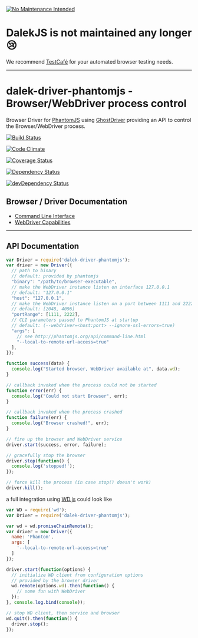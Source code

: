 [![No Maintenance Intended](http://unmaintained.tech/badge.svg)](http://unmaintained.tech/)

# DalekJS is not maintained any longer :cry:

We recommend [TestCafé](http://devexpress.github.io/testcafe/) for your automated browser testing needs.

---

# dalek-driver-phantomjs - Browser/WebDriver process control

Browser Driver for [PhantomJS](http://phantomjs.org/) using [GhostDriver](https://github.com/detro/ghostdriver) providing an API to control the Browser/WebDriver process.

[![Build Status](https://travis-ci.org/dalekjs/dalek-driver-phantomjs.svg?branch=master)](https://travis-ci.org/dalekjs/dalek-driver-phantomjs)

[![Code Climate](https://codeclimate.com/github/dalekjs/dalek-driver-phantomjs/badges/gpa.svg)](https://codeclimate.com/github/dalekjs/dalek-driver-phantomjs)

[![Coverage Status](https://coveralls.io/repos/dalekjs/dalek-driver-phantomjs/badge.svg?branch=master)](https://coveralls.io/r/dalekjs/dalek-driver-phantomjs?branch=master)

[![Dependency Status](https://david-dm.org/dalekjs/dalek-driver-phantomjs.svg)](https://david-dm.org/dalekjs/dalek-driver-phantomjs)

[![devDependency Status](https://david-dm.org/dalekjs/dalek-driver-phantomjs/dev-status.svg)](https://david-dm.org/dalekjs/dalek-driver-phantomjs#info=devDependencies)

## Browser / Driver Documentation

* [Command Line Interface](http://phantomjs.org/api/command-line.html)
* [WebDriver Capabilities](https://github.com/detro/ghostdriver#what-extra-webdriver-capabilities-ghostdriver-offers)

---

## API Documentation

```js
var Driver = require('dalek-driver-phantomjs');
var driver = new Driver({
  // path to binary
  // default: provided by phantomjs
  "binary": "/path/to/browser-executable",
  // make the WebDriver instance listen on interface 127.0.0.1
  // default: "127.0.0.1"
  "host": "127.0.0.1",
  // make the WebDriver instance listen on a port between 1111 and 2222
  // default: [2048, 4096]
  "portRange": [1111, 2222],
  // CLI parameters passed to PhantomJS at startup
  // default: (--webdriver=<host:port> --ignore-ssl-errors=true)
  "args": [
    // see http://phantomjs.org/api/command-line.html
    "--local-to-remote-url-access=true"
  ],
});

function success(data) {
  console.log("Started browser, WebDriver available at", data.wd);
}

// callback invoked when the process could not be started
function error(err) {
  console.log("Could not start Browser", err);
}

// callback invoked when the process crashed
function failure(err) {
  console.log("Browser crashed!", err);
}

// fire up the browser and WebDriver service
driver.start(success, error, failure);

// gracefully stop the browser
driver.stop(function() {
  console.log('stopped!');
});

// force kill the process (in case stop() doesn't work)
driver.kill();
```

a full integration using [WD.js](https://github.com/admc/wd) could look like

```js
var WD = require('wd');
var Driver = require('dalek-driver-phantomjs');

var wd = wd.promiseChainRemote();
var driver = new Driver({
  name: 'Phantom',
  args: [
    '--local-to-remote-url-access=true'
  ]
});

driver.start(function(options) {
  // initialize WD client from configuration options
  // provided by the browser driver
  wd.remote(options.wd).then(function() {
    // some fun with WebDriver
  });
}, console.log.bind(console));

// stop WD client, then service and browser
wd.quit().then(function() {
  driver.stop();
});
```
